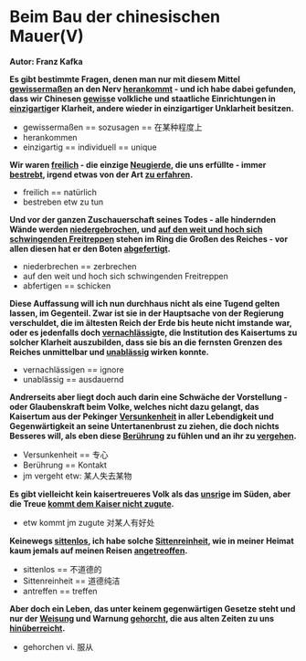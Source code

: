 # Beim Bau der chinesischen Mauer(V)

**Autor: Franz Kafka**

**Es gibt bestimmte Fragen, denen man nur mit diesem Mittel <u>gewissermaßen</u> an den Nerv <u>herankommt</u> - und ich habe dabei gefunden, dass wir Chinesen <u>gewiss</u>e volkliche und staatliche Einrichtungen in <u>einzigartig</u>er Klarheit, andere wieder in einzigartiger Unklarheit besitzen.**

* gewissermaßen == sozusagen == 在某种程度上
* herankommen
* einzigartig == individuell == unique



**Wir waren <u>freilich</u> - die einzige <u>Neugierde</u>, die uns erfüllte - immer <u>bestrebt</u>, irgend etwas von der Art <u>zu erfahren</u>.**

* freilich == natürlich
* bestreben etw zu tun



**Und vor der ganzen Zuschauerschaft seines Todes - alle hindernden Wände werden <u>niedergebrochen</u>, und <u>auf den weit und hoch sich schwingenden Freitreppen</u> stehen im Ring die Großen des Reiches - vor allen diesen hat er den Boten <u>abgefertigt</u>.**

* niederbrechen == zerbrechen
* auf den weit und hoch sich schwingenden Freitreppen
* abfertigen == schicken



**Diese Auffassung will ich nun durchhaus nicht als eine Tugend gelten lassen, im Gegenteil. Zwar ist sie in der Hauptsache von der Regierung verschuldet, die im ältesten Reich der Erde bis heute nicht imstande war, oder es  jedenfalls doch <u>vernachlässig</u>te, die Institution des Kaisertums zu solcher Klarheit auszubilden, dass sie bis an die fernsten Grenzen des Reiches unmittelbar und <u>unablässig</u> wirken konnte.**

* vernachlässigen == ignore
* unablässig == ausdauernd



**Andrerseits aber liegt doch auch darin eine Schwäche der Vorstellung - oder Glaubenskraft beim Volke, welches nicht dazu gelangt, das Kaisertum aus der Pekinger <u>Versunkenheit</u> in aller Lebendigkeit und Gegenwärtigkeit an seine Untertanenbrust zu ziehen, die doch nichts Besseres will, als eben diese <u>Berührung</u> zu fühlen und an ihr zu <u>vergehen</u>.**

* Versunkenheit == 专心
* Berührung == Kontakt
* jm vergeht etw: 某人失去某物



**Es gibt vielleicht kein kaisertreueres Volk als das <u>unsrig</u>e im Süden, aber die Treue <u>kommt dem Kaiser nicht zugute</u>.**

* etw kommt jm zugute 对某人有好处



**Keinewegs <u>sittenlos</u>, ich habe solche <u>Sittenreinheit</u>, wie in meiner Heimat kaum jemals auf meinen Reisen <u>angetreoffen</u>.**

* sittenlos == 不道德的
* Sittenreinheit == 道德纯洁
* antreffen == treffen



**Aber doch ein Leben, das unter keinem gegenwärtigen Gesetze steht und nur der <u>Weisung</u> und Warnung <u>gehorcht</u>, die aus alten Zeiten zu uns <u>hinüberreicht</u>.**

* gehorchen vi. 服从